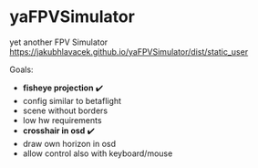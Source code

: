 # yaFPVSimulator
yet another FPV Simulator<br/>
<a href="https://jakubhlavacek.github.io/yaFPVSimulator/dist/static_user">https://jakubhlavacek.github.io/yaFPVSimulator/dist/static_user</a>

<div>Goals:</div>

- **fisheye projection** :heavy_check_mark:
- config similar to betaflight
- scene without borders<br/>
- low hw requirements<br/>
- **crosshair in osd** :heavy_check_mark:<br/>
- draw own horizon in osd<br/>
- allow control also with keyboard/mouse<br/>
